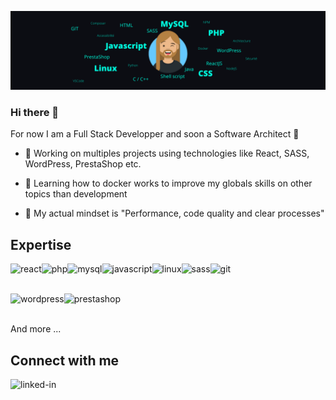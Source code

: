 ![Banner representing my technicals skills](https://raw.githubusercontent.com/LeFodeurCou/LeFodeurCou/main/linkedinBanner.png)

### Hi there 🦄
For now I am a Full Stack Developper and soon a Software Architect 🤞

- 🔧 Working on multiples projects using technologies like React, SASS, WordPress, PrestaShop etc.

- 🌱 Learning how to docker works to improve my globals skills on other topics than development

- 🧠 My actual mindset is "Performance, code quality and clear processes"



## Expertise
<img align="left" alt="react" src="https://img.shields.io/badge/react%20-%2320232a.svg?&style=for-the-badge&logo=react&logoColor=%2361DAFB" />

<img align="left" alt="php" src="https://img.shields.io/badge/php%20-%23384169.svg?&style=for-the-badge&logo=php&logoColor=white" />

<img align="left" alt="mysql" src="https://img.shields.io/badge/mysql%20-%23a35c0a.svg?&style=for-the-badge&logo=mysql&logoColor=white" />

<img align="left" alt="javascript" src="https://img.shields.io/badge/javascript%20-%23efd81d.svg?&style=for-the-badge&logo=javascript&logoColor=0a0e12" />

<img align="left" alt="linux" src="https://img.shields.io/badge/linux%20-%2313466b.svg?&style=for-the-badge&logo=linux&logoColor=white" />

<img align="left" alt="sass" src="https://img.shields.io/badge/sass%20-%23993366.svg?&style=for-the-badge&logo=sass&logoColor=white" />

<img align="left" alt="git" src="https://img.shields.io/badge/git%20-%23f2704e.svg?&style=for-the-badge&logo=git&logoColor=white" />

<br /><br />

<img align="left" alt="wordpress" src="https://img.shields.io/badge/wordpress%20-%230e62a1.svg?&style=for-the-badge&logo=wordpress&logoColor=white" />

<img align="left" alt="prestashop" src="https://img.shields.io/badge/prestashop%20-%2334219e.svg?&style=for-the-badge&logo=prestashop&logoColor=white" />


<br /><br />

And more ...

## Connect with me

[<img align="left" alt="linked-in" src="https://img.shields.io/badge/linkedin-%230077B5.svg?&style=for-the-badge&logo=linkedin&logoColor=white" />](https://www.linkedin.com/in/remi-etienne)

<!--
**LeFodeurCou/LeFodeurCou** is a ✨ _special_ ✨ repository because its `README.md` (this file) appears on your GitHub profile.

Here are some ideas to get you started:

- 🔭 I’m currently working on ...
- 🌱 I’m currently learning ...
- 👯 I’m looking to collaborate on ...
- 🤔 I’m looking for help with ...
- 💬 Ask me about ...
- 📫 How to reach me: ...
- 😄 Pronouns: ...
- ⚡ Fun fact: ...
-->
